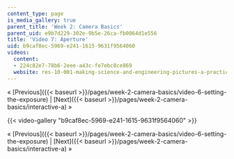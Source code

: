 ```yaml
---
content_type: page
is_media_gallery: true
parent_title: 'Week 2: Camera Basics'
parent_uid: e9b7d229-302e-9b5e-26ca-fb0064d1e556
title: 'Video 7: Aperture'
uid: b9caf8ec-5969-e241-1615-9631f9564060
videos:
  content:
  - 224c82e7-78b6-2eee-a43c-fe7ebc8ce869
  website: res-10-001-making-science-and-engineering-pictures-a-practical-guide-to-presenting-your-work-spring-2016
---
```


« [Previous]({{< baseurl >}}/pages/week-2-camera-basics/video-6-setting-the-exposure) | [Next]({{< baseurl >}}/pages/week-2-camera-basics/interactive-a) »

{{< video-gallery "b9caf8ec-5969-e241-1615-9631f9564060" >}}


« [Previous]({{< baseurl >}}/pages/week-2-camera-basics/video-6-setting-the-exposure) | [Next]({{< baseurl >}}/pages/week-2-camera-basics/interactive-a) »
